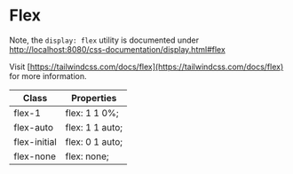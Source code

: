 # Flex

Note, the `display: flex` utility is documented under [http://localhost:8080/css-documentation/display.html#flex](http://localhost:8080/css-documentation/display.html#flex)

Visit [https://tailwindcss.com/docs/flex](https://tailwindcss.com/docs/flex) for more information.

<table class="w-full text-left border-collapse"><thead><tr><th class="z-20 sticky top-0 text-4 font-semibold text-gray-600 bg-white p-0"><div class="pb-2 pr-2 border-b border-gray-200">Class</div></th><th class="z-20 sticky top-0 text-4 font-semibold text-gray-600 bg-white p-0"><div class="pb-2 pl-2 border-b border-gray-200">Properties</div></th></tr></thead><tbody class="align-baseline"><tr><td class="py-2 pr-2 font-mono caption1 text-violet-600 whitespace-nowrap">flex-1</td><td class="py-2 pl-2 font-mono caption1 text-light-blue-600 whitespace-pre">flex: 1 1 0%;</td></tr><tr><td class="py-2 pr-2 font-mono caption1 text-violet-600 whitespace-nowrap border-t border-gray-200">flex-auto</td><td class="py-2 pl-2 font-mono caption1 text-light-blue-600 whitespace-pre border-t border-gray-200">flex: 1 1 auto;</td></tr><tr><td class="py-2 pr-2 font-mono caption1 text-violet-600 whitespace-nowrap border-t border-gray-200">flex-initial</td><td class="py-2 pl-2 font-mono caption1 text-light-blue-600 whitespace-pre border-t border-gray-200">flex: 0 1 auto;</td></tr><tr><td class="py-2 pr-2 font-mono caption1 text-violet-600 whitespace-nowrap border-t border-gray-200">flex-none</td><td class="py-2 pl-2 font-mono caption1 text-light-blue-600 whitespace-pre border-t border-gray-200">flex: none;</td></tr></tbody></table>
